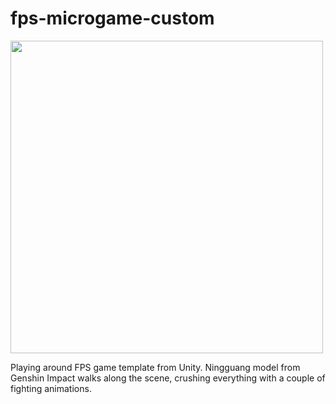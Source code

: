 # fps-microgame-custom
<img src="https://user-images.githubusercontent.com/3756009/197643629-4b5c70db-2482-4520-8b68-b1dc4db67e69.png" width="500" >

Playing around FPS game template from Unity. Ningguang model from Genshin Impact walks along the scene, crushing everything with a couple of fighting animations.
